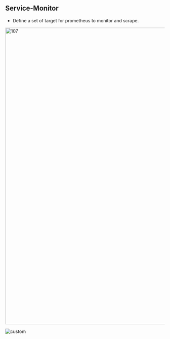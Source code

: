 

## Service-Monitor 
- Define a set of target for prometheus to monitor and scrape.

<img width="935" alt="107" src="https://github.com/Saurabhkr952/Observability/assets/32189783/a37d455a-f887-4fe8-a15a-2a27274967cc">




![custom](https://github.com/Saurabhkr952/Observability/assets/32189783/abb484d8-964f-45ac-9991-3ece97630b69)
